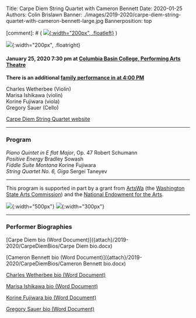 Title: Carpe Diem String Quartet with Cameron Bennett
Date: 2020-01-25
Authors: Colin Brislawn
Banner: ./images/2019-2020/carpe-diem-string-quartet-with-cameron-bennett-large.jpg
Bannerposition: top

[comment]: # ( [![ ]({filename}/images/2017-2018/aeolus-quartet-400.jpg){:width="200px", .floatleft}]({filename}./AeolusQuartet.md) )

![ ]({static}/images/2019-2020/cameron-bennett-small.jpg){:width="200px", .floatright}

#### January 25, 2020 7:30 pm at [Columbia Basin College, Performing Arts Theatre](https://goo.gl/maps/BZDawJuNMRM2)

**There is an additional [family performance in at 4:00 PM]({filename}/2019-2020/CarpeDiemStringQuartetAfternoon.md)**

Charles Wetherbee (Violin) <br>
Marisa Ishikawa (violin) <br>
Korine Fujiwara (viola) <br>
Gregory Sauer (Cello)

[Carpe Diem String Quartet website](https://www.carpediemstringquartet.com)

---

### Program

_Piano Quintet in E flat Major_, Op. 47 Robert Schumann <br>
_Positive Energy_ Bradley Sowash <br>
_Fiddle Suite Montana_ Korine Fujiwara <br>
_String Quartet No. 6, Giga_ Sergei Taneyev

---

This program is supported in part by a grant from [ArtsWa](http://www.arts.wa.gov/) (the [Washington State Arts Commission](http://www.arts.wa.gov/)) and the [National Endowment for the Arts](https://www.arts.gov/).

![ ]({filename}/images/nea-lockup-A-small.jpg){:width="500px"}
![ ]({filename}/images/TextOnlyAndFullName-HiRes-small.jpg){:width="300px"}

---

### Performer Biographies

[Carpe Diem bio (Word Document)]({attach}/2019-2020/CarpeDiemBios/Carpe Diem bio.docx)

[Cameron Bennett bio (Word Document)]({attach}/2019-2020/CarpeDiemBios/Cameron Bennett bio.docx)

[Charles Wetherbee bio (Word Document)]({attach}/2019-2020/CarpeDiemBios/Chas+250.docx)

[Marisa Ishikawa bio (Word Document)]({attach}/2019-2020/CarpeDiemBios/Marisa+Short+Bio.docx)

[Korine Fujiwara bio (Word Document)]({attach}/2019-2020/CarpeDiemBios/Korine+150.docx)

[Gregory Sauer bio (Word Document)]({attach}/2019-2020/CarpeDiemBios/Gregory+Short+Bio.docx)
